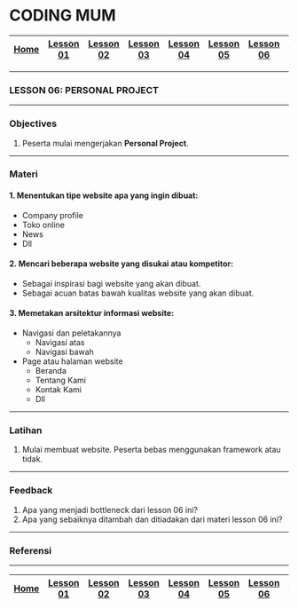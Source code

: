 # CODING MUM

| [Home][0] | [Lesson 01][1] | [Lesson 02][2] | [Lesson 03][3] | [Lesson 04][4] | [Lesson 05][5] | [Lesson 06][6] | [Lesson 07][7] | [Presentasi][8] |
|:---------:|:--------------:|:--------------:|:--------------:|:--------------:|:--------------:|:--------------:|:----------------:|:--------------:|

---

### LESSON 06: PERSONAL PROJECT

---

### Objectives
1. Peserta mulai mengerjakan **Personal Project**.

---

### Materi

#### 1. Menentukan tipe website apa yang ingin dibuat:
* Company profile
* Toko online
* News
* Dll

#### 2. Mencari beberapa website yang disukai atau kompetitor:
* Sebagai inspirasi bagi website yang akan dibuat.
* Sebagai acuan batas bawah kualitas website yang akan dibuat.

#### 3. Memetakan arsitektur informasi website:
* Navigasi dan peletakannya
    * Navigasi atas
    * Navigasi bawah
* Page atau halaman website
    * Beranda
    * Tentang Kami
    * Kontak Kami
    * Dll

---

### Latihan
1. Mulai membuat website. Peserta bebas menggunakan framework atau tidak.

---

### Feedback
1. Apa yang menjadi bottleneck dari lesson 06 ini?
2. Apa yang sebaiknya ditambah dan ditiadakan dari materi lesson 06 ini?

---

### Referensi

---

| [Home][0] | [Lesson 01][1] | [Lesson 02][2] | [Lesson 03][3] | [Lesson 04][4] | [Lesson 05][5] | [Lesson 06][6] | [Lesson 07][7] | [Presentasi][8] |
|:---------:|:--------------:|:--------------:|:--------------:|:--------------:|:--------------:|:--------------:|:----------------:|:--------------:|

[0]: README.md "Home"
[1]: lesson-01.md "Internet dan Web Development"
[2]: lesson-02.md "Pengenalan HTML dan CSS"
[3]: lesson-03.md "Pembahasan Lebih Rinci Tentang HTML"
[4]: lesson-04.md "Pembahasan Lebih Rinci Tentang CSS"
[5]: lesson-05.md "Framework Bootstrap"
[6]: lesson-06.md "Personal Project"
[7]: lesson-07.md "Domain, Hosting dan GitHub"
[8]: lesson-08.md "Presentation"
